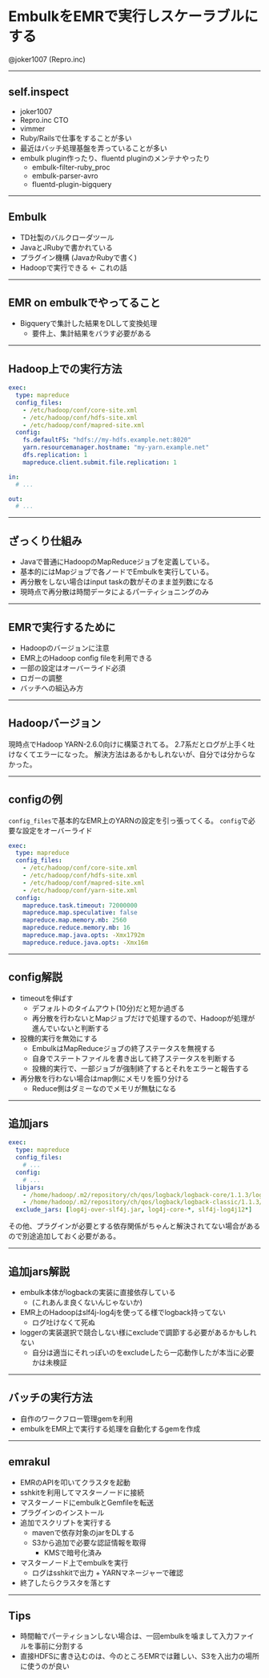 # EmbulkをEMRで実行しスケーラブルにする

@joker1007 (Repro.inc)

---

## self.inspect

- joker1007
- Repro.inc CTO
- vimmer
- Ruby/Railsで仕事をすることが多い
- 最近はバッチ処理基盤を弄っていることが多い
- embulk plugin作ったり、fluentd pluginのメンテナやったり
  - embulk-filter-ruby_proc
  - embulk-parser-avro
  - fluentd-plugin-bigquery

---

## Embulk
- TD社製のバルクローダツール
- JavaとJRubyで書かれている
- プラグイン機構 (JavaかRubyで書く)
- Hadoopで実行できる <- これの話

---

## EMR on embulkでやってること
- Bigqueryで集計した結果をDLして変換処理
  - 要件上、集計結果をバラす必要がある

---

## Hadoop上での実行方法

```yaml
exec:
  type: mapreduce
  config_files:
    - /etc/hadoop/conf/core-site.xml
    - /etc/hadoop/conf/hdfs-site.xml
    - /etc/hadoop/conf/mapred-site.xml
  config:
    fs.defaultFS: "hdfs://my-hdfs.example.net:8020"
    yarn.resourcemanager.hostname: "my-yarn.example.net"
    dfs.replication: 1
    mapreduce.client.submit.file.replication: 1

in:
  # ...

out:
  # ...
```

---

## ざっくり仕組み

- Javaで普通にHadoopのMapReduceジョブを定義している。
- 基本的にはMapジョブで各ノードでEmbulkを実行している。
- 再分散をしない場合はinput taskの数がそのまま並列数になる
- 現時点で再分散は時間データによるパーティショニングのみ

---

## EMRで実行するために

- Hadoopのバージョンに注意
- EMR上のHadoop config fileを利用できる
- 一部の設定はオーバーライド必須
- ロガーの調整
- バッチへの組込み方

---

## Hadoopバージョン
現時点でHadoop YARN-2.6.0向けに構築されてる。
2.7系だとログが上手く吐けなくてエラーになった。
解決方法はあるかもしれないが、自分では分からなかった。

---

## configの例

`config_files`で基本的なEMR上のYARNの設定を引っ張ってくる。
`config`で必要な設定をオーバーライド

```yaml
exec:
  type: mapreduce
  config_files:
    - /etc/hadoop/conf/core-site.xml
    - /etc/hadoop/conf/hdfs-site.xml
    - /etc/hadoop/conf/mapred-site.xml
    - /etc/hadoop/conf/yarn-site.xml
  config:
    mapreduce.task.timeout: 72000000
    mapreduce.map.speculative: false
    mapreduce.map.memory.mb: 2560
    mapreduce.reduce.memory.mb: 16
    mapreduce.map.java.opts: -Xmx1792m
    mapreduce.reduce.java.opts: -Xmx16m
```

---

## config解説

- timeoutを伸ばす
  - デフォルトのタイムアウト(10分)だと短か過ぎる
  - 再分散を行わないとMapジョブだけで処理するので、Hadoopが処理が進んでいないと判断する
- 投機的実行を無効にする
  - EmbulkはMapReduceジョブの終了ステータスを無視する
  - 自身でステートファイルを書き出して終了ステータスを判断する
  - 投機的実行で、一部ジョブが強制終了するとそれをエラーと報告する
- 再分散を行わない場合はmap側にメモリを振り分ける
  - Reduce側はダミーなのでメモリが無駄になる

---

## 追加jars

```yaml
exec:
  type: mapreduce
  config_files:
    # ...
  config:
    # ...
  libjars:
    - /home/hadoop/.m2/repository/ch/qos/logback/logback-core/1.1.3/logback-core-1.1.3.jar
    - /home/hadoop/.m2/repository/ch/qos/logback/logback-classic/1.1.3/logback-classic-1.1.3.jar
  exclude_jars: [log4j-over-slf4j.jar, log4j-core-*, slf4j-log4j12*]
```

その他、プラグインが必要とする依存関係がちゃんと解決されてない場合があるので別途追加しておく必要がある。

---

## 追加jars解説

- embulk本体がlogbackの実装に直接依存している
  - (これあんま良くないんじゃないか)
- EMR上のHadoopはslf4j-log4jを使ってる様でlogback持ってない
  - ログ吐けなくて死ぬ
- loggerの実装選択で競合しない様にexcludeで調節する必要があるかもしれない
  - 自分は適当にそれっぽいのをexcludeしたら一応動作したが本当に必要かは未検証

---

## バッチの実行方法

- 自作のワークフロー管理gemを利用
- embulkをEMR上で実行する処理を自動化するgemを作成

---

## emrakul

- EMRのAPIを叩いてクラスタを起動
- sshkitを利用してマスターノードに接続
- マスターノードにembulkとGemfileを転送
- プラグインのインストール
- 追加でスクリプトを実行する
  - mavenで依存対象のjarをDLする
  - S3から追加で必要な認証情報を取得
    - KMSで暗号化済み
- マスターノード上でembulkを実行
  - ログはsshkitで出力 + YARNマネージャーで確認
- 終了したらクラスタを落とす

---

## Tips

- 時間軸でパーティションしない場合は、一回embulkを噛まして入力ファイルを事前に分割する
- 直接HDFSに書き込むのは、今のところEMRでは難しい、S3を入出力の場所に使うのが良い
